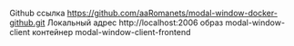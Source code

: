 Github ссылка https://github.com/aaRomanets/modal-window-docker-github.git
Локальный адрес http://localhost:2006
образ modal-window-client
контейнер modal-window-client-frontend
